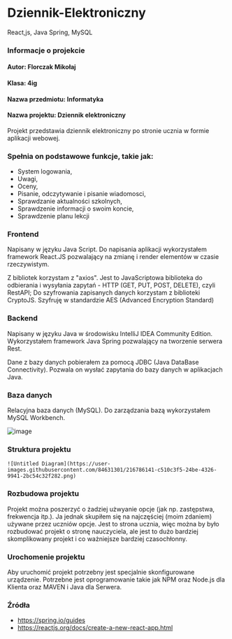 # Dziennik-Elektroniczny
React,js, Java Spring, MySQL

### Informacje o projekcie
 #### Autor: Florczak Mikołaj 
 #### Klasa: 4ig
 #### Nazwa przedmiotu: Informatyka
 #### Nazwa projektu: Dziennik elektroniczny 

Projekt przedstawia dziennik elektroniczny po stronie ucznia w formie aplikacji webowej. 

### Spełnia on podstawowe funkcje, takie jak: 
  - System logowania,
  - Uwagi,
  - Oceny,
  - Pisanie, odczytywanie i pisanie wiadomosci,
  - Sprawdzanie aktualności szkolnych,
  - Sprawdzenie informacji o swoim koncie,
  - Sprawdzenie planu lekcji

### Frontend 
  Napisany w języku Java Script. Do napisania aplikacji wykorzystałem framework React.JS pozwalający na zmianę i render elementów w czasie rzeczywistym. 
  
  Z bibliotek korzystam z "axios". Jest to JavaScriptowa biblioteka do odbierania i wysyłania zapytań - HTTP (GET, PUT, POST, DELETE), czyli RestAPI; 
  Do szyfrowania zapisanych danych korzystam z biblioteki CryptoJS. Szyfruję w standardzie AES (Advanced Encryption Standard)
  
### Backend
  Napisany w języku Java w środowisku IntelliJ IDEA Community Edition. Wykorzystałem framework Java Spring pozwalający na tworzenie serwera Rest. 
  
  Dane z bazy danych pobierałem za pomocą JDBC (Java DataBase Connectivity). Pozwala on wysłać zapytania do bazy danych w aplikacjach Java.
  
### Baza danych
  Relacyjna baza danych (MySQL). Do zarządzania bazą wykorzystałem MySQL Workbench. 
  
  ![image](https://user-images.githubusercontent.com/84631301/216785625-6ca822e0-2478-4c68-bf0a-a828a1c26e92.png)




### Struktura projektu

    ![Untitled Diagram](https://user-images.githubusercontent.com/84631301/216786141-c510c3f5-24be-4326-9941-2bc54c32f282.png)


### Rozbudowa projektu
  Projekt można poszerzyć o żadziej użwyanie opcje (jak np. zastępstwa, frekwencja itp.). Ja jednak skupiłem się na najczęściej (moim zdaniem) używane przez uczniów opcje. Jest to strona ucznia, więc można by było rozbudować projekt o stronę nauczyciela, ale jest to dużo bardziej skomplikowany projekt i co ważniejsze bardziej czasochłonny. 
  
  
### Urochomenie projektu
  Aby uruchomić projekt potrzebny jest specjalnie skonfigurowane urządzenie. 
  Potrzebne jest oprogramowanie takie jak NPM oraz Node.js dla Klienta oraz MAVEN i Java dla Serwera.
  
### Źródła
  - https://spring.io/guides
  - https://reactjs.org/docs/create-a-new-react-app.html


